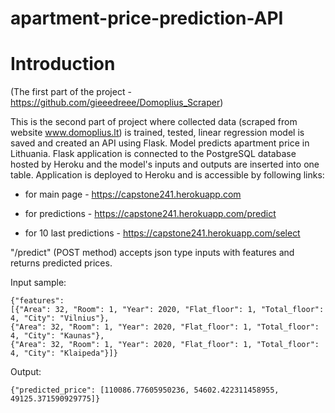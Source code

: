 # apartment-price-prediction-API
# Introduction

(The first part of the project - https://github.com/gieeedreee/Domoplius_Scraper)

This is the second part of project where collected data (scraped from website www.domoplius.lt) is trained, tested, linear regression model is saved and created an API using Flask.
Model predicts apartment price in Lithuania. Flask application is connected to the PostgreSQL database hosted by Heroku and the model's inputs and outputs are inserted into one table.
Application is deployed  to Heroku and is accessible by following links:

 * for main page - https://capstone241.herokuapp.com
 
 * for predictions - https://capstone241.herokuapp.com/predict
 
 * for 10 last predictions - https://capstone241.herokuapp.com/select
 
"/predict" (POST method) accepts json type inputs with features and returns predicted prices.

 Input sample: 

    {"features": 
    [{"Area": 32, "Room": 1, "Year": 2020, "Flat_floor": 1, "Total_floor": 4, "City": "Vilnius"}, 
    {"Area": 32, "Room": 1, "Year": 2020, "Flat_floor": 1, "Total_floor": 4, "City": "Kaunas"}, 
    {"Area": 32, "Room": 1, "Year": 2020, "Flat_floor": 1, "Total_floor": 4, "City": "Klaipeda"}]}

Output:

    {"predicted_price": [110086.77605950236, 54602.422311458955, 49125.371590929775]}
